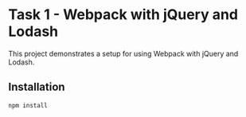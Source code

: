 # Task 1 - Webpack with jQuery and Lodash

This project demonstrates a setup for using Webpack with jQuery and Lodash.

## Installation

```sh
npm install

